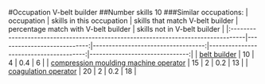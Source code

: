 #Occupation V-belt builder
##Number skills 10
###Similar occupations:
| occupation                                                                        |   skills in this occupation |   skills that match V-belt builder |   percentage match with V-belt builder |   skills not in V-belt builder |
|:----------------------------------------------------------------------------------|----------------------------:|-----------------------------------:|---------------------------------------:|-------------------------------:|
| [belt builder](belt_builder.md)                                                   |                          10 |                                  4 |                                    0.4 |                              6 |
| [compression moulding machine operator](compression_moulding_machine_operator.md) |                          15 |                                  2 |                                    0.2 |                             13 |
| [coagulation operator](coagulation_operator.md)                                   |                          20 |                                  2 |                                    0.2 |                             18 |
